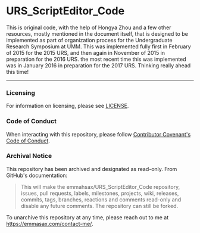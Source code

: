 # URS_ScriptEditor_Code

This is original code, with the help of Hongya Zhou and a few other resources, mostly mentioned in the document itself, that is designed to be implemented as part of organization process for the Undergraduate Research Symposium at UMM. This was implemented fully first in February of 2015 for the 2015 URS, and then again in November of 2015 in preparation for the 2016 URS. the most recent time this was implemented was in January 2016 in preparation for the 2017 URS. Thinking really ahead this time!

---

### Licensing

For information on licensing, please see [LICENSE](https://github.com/emmahsax/URS_ScriptEditor_Code/blob/main/LICENSE.md).

### Code of Conduct

When interacting with this repository, please follow [Contributor Covenant's Code of Conduct](https://contributor-covenant.org).

### Archival Notice

This repository has been archived and designated as read-only. From GitHub's documentation:

> This will make the emmahsax/URS_ScriptEditor_Code repository, issues, pull requests, labels, milestones, projects, wiki, releases, commits, tags, branches, reactions and comments read-only and disable any future comments. The repository can still be forked.

To unarchive this repository at any time, please reach out to me at https://emmasax.com/contact-me/.
